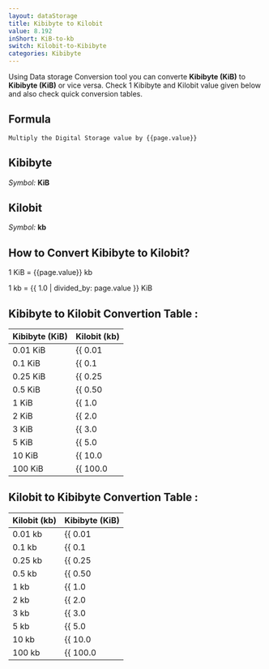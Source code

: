 ```yaml
---
layout: dataStorage
title: Kibibyte to Kilobit
value: 8.192
inShort: KiB-to-kb
switch: Kilobit-to-Kibibyte
categories: Kibibyte
---
```


Using Data storage Conversion tool you can converte **Kibibyte (KiB)** to **Kibibyte (KiB)** or vice versa. Check 1 Kibibyte and Kilobit value given below and also check quick conversion tables.

## Formula
`Multiply the Digital Storage value by {{page.value}}`

## Kibibyte
*Symbol:* **KiB**

## Kilobit
*Symbol:* **kb**

## How to Convert Kibibyte to Kilobit?

1 KiB = {{page.value}} kb

1 kb = {{ 1.0 | divided_by: page.value }} KiB


## Kibibyte to Kilobit Convertion Table :

| Kibibyte (KiB) | Kilobit (kb) |
| ---- | ---- |
| 0.01 KiB | {{ 0.01 | times: page.value }} kb |
| 0.1 KiB | {{ 0.1 | times: page.value }} kb |
| 0.25 KiB | {{ 0.25 | times: page.value }} kb |
| 0.5 KiB | {{ 0.50 | times: page.value }} kb |
| 1 KiB | {{ 1.0 | times: page.value }} kb |
| 2 KiB | {{ 2.0 | times: page.value }} kb |
| 3 KiB | {{ 3.0 | times: page.value }} kb |
| 5 KiB | {{ 5.0 | times: page.value }} kb |
| 10 KiB | {{ 10.0 | times: page.value }} kb |
| 100 KiB | {{ 100.0 | times: page.value }} kb |

## Kilobit to Kibibyte Convertion Table :

| Kilobit (kb) | Kibibyte (KiB) |
| ---- | ---- |
| 0.01 kb | {{ 0.01 | divided_by: page.value }} KiB |
| 0.1 kb | {{ 0.1 | divided_by: page.value }} KiB |
| 0.25 kb | {{ 0.25 | divided_by: page.value }} KiB |
| 0.5 kb | {{ 0.50 | divided_by: page.value }} KiB |
| 1 kb | {{ 1.0 | divided_by: page.value }} KiB |
| 2 kb | {{ 2.0 | divided_by: page.value }} KiB |
| 3 kb | {{ 3.0 | divided_by: page.value }} KiB |
| 5 kb | {{ 5.0 | divided_by: page.value }} KiB |
| 10 kb | {{ 10.0 | divided_by: page.value }} KiB |
| 100 kb | {{ 100.0 | divided_by: page.value }} KiB |


<script>
document.getElementById('selectInput')[5].selected = true
document.getElementById('selectOutput')[2].selected = true
</script>
